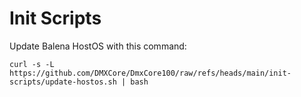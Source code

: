 # Init Scripts

Update Balena HostOS with this command:
```
curl -s -L https://github.com/DMXCore/DmxCore100/raw/refs/heads/main/init-scripts/update-hostos.sh | bash
```
